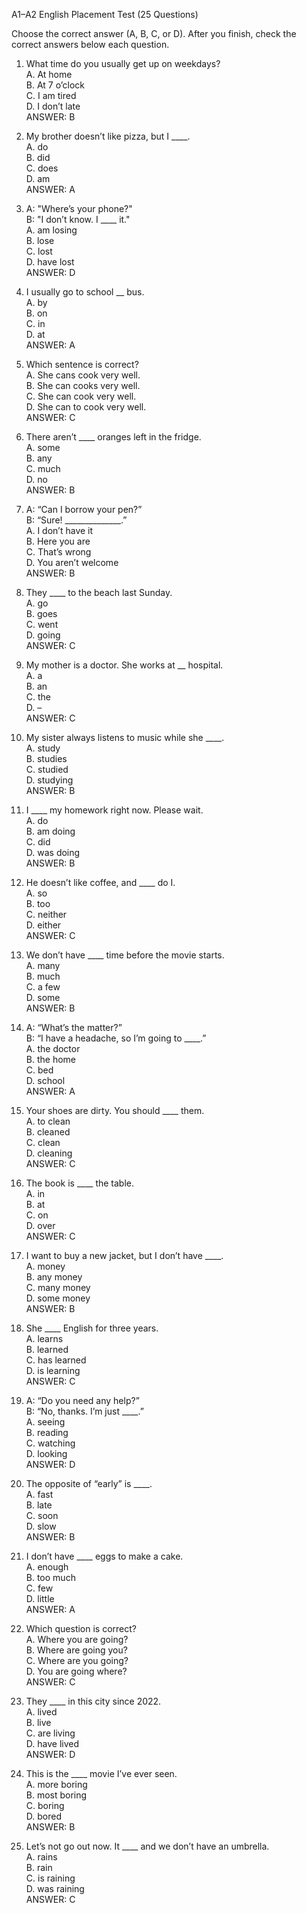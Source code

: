 A1–A2 English Placement Test (25 Questions)

Choose the correct answer (A, B, C, or D).
After you finish, check the correct answers below each question.

1. What time do you usually get up on weekdays?  
A. At home  
B. At 7 o’clock  
C. I am tired  
D. I don’t late  
ANSWER: B

2. My brother doesn’t like pizza, but I ____.  
A. do  
B. did  
C. does  
D. am  
ANSWER: A

3. A: "Where’s your phone?"  
B: "I don’t know. I ____ it."  
A. am losing  
B. lose  
C. lost  
D. have lost  
ANSWER: D

4. I usually go to school __ bus.  
A. by  
B. on  
C. in  
D. at  
ANSWER: A

5. Which sentence is correct?  
A. She cans cook very well.  
B. She can cooks very well.  
C. She can cook very well.  
D. She can to cook very well.  
ANSWER: C

6. There aren’t ____ oranges left in the fridge.  
A. some  
B. any  
C. much  
D. no  
ANSWER: B

7. A: “Can I borrow your pen?”  
B: “Sure! ______________.”  
A. I don’t have it  
B. Here you are  
C. That’s wrong  
D. You aren’t welcome  
ANSWER: B

8. They ____ to the beach last Sunday.  
A. go  
B. goes  
C. went  
D. going  
ANSWER: C

9. My mother is a doctor. She works at __ hospital.  
A. a  
B. an  
C. the  
D. –  
ANSWER: C

10. My sister always listens to music while she ____.  
A. study  
B. studies  
C. studied  
D. studying  
ANSWER: B

11. I ____ my homework right now. Please wait.  
A. do  
B. am doing  
C. did  
D. was doing  
ANSWER: B

12. He doesn’t like coffee, and ____ do I.  
A. so  
B. too  
C. neither  
D. either  
ANSWER: C

13. We don’t have ____ time before the movie starts.  
A. many  
B. much  
C. a few  
D. some  
ANSWER: B

14. A: “What’s the matter?”  
B: “I have a headache, so I’m going to ____.”  
A. the doctor  
B. the home  
C. bed  
D. school  
ANSWER: A

15. Your shoes are dirty. You should ____ them.  
A. to clean  
B. cleaned  
C. clean  
D. cleaning  
ANSWER: C

16. The book is ____ the table.  
A. in  
B. at  
C. on  
D. over  
ANSWER: C

17. I want to buy a new jacket, but I don’t have ____.  
A. money  
B. any money  
C. many money  
D. some money  
ANSWER: B

18. She ____ English for three years.  
A. learns  
B. learned  
C. has learned  
D. is learning  
ANSWER: C

19. A: “Do you need any help?”  
B: “No, thanks. I’m just ____.”  
A. seeing  
B. reading  
C. watching  
D. looking  
ANSWER: D

20. The opposite of “early” is ____.  
A. fast  
B. late  
C. soon  
D. slow  
ANSWER: B

21. I don’t have ____ eggs to make a cake.  
A. enough  
B. too much  
C. few  
D. little  
ANSWER: A

22. Which question is correct?  
A. Where you are going?  
B. Where are going you?  
C. Where are you going?  
D. You are going where?  
ANSWER: C

23. They ____ in this city since 2022.  
A. lived  
B. live  
C. are living  
D. have lived  
ANSWER: D

24. This is the ____ movie I’ve ever seen.  
A. more boring  
B. most boring  
C. boring  
D. bored  
ANSWER: B

25. Let’s not go out now. It ____ and we don’t have an umbrella.  
A. rains  
B. rain  
C. is raining  
D. was raining  
ANSWER: C